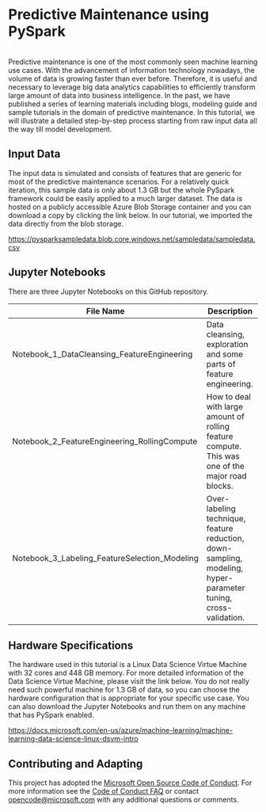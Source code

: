 
# Predictive Maintenance using PySpark
<br>
Predictive maintenance is one of the most commonly seen machine learning use cases. With the advancement of information technology nowadays, the volume of data is growing faster than ever before. Therefore, it is useful and necessary to leverage big data analytics capabilities to efficiently transform large amount of data into business intelligence. In the past, we have published a series of learning materials including blogs, modeling guide and sample tutorials in the domain of predictive maintenance. In this tutorial, we will illustrate a detailed step-by-step process starting from raw input data all the way till model development. 

## Input Data

The input data is simulated and consists of features that are generic for most of the predictive maintenance scenarios. For a relatively quick iteration, this sample data is only about 1.3 GB but the whole PySpark framework could be easily applied to a much larger dataset. The data is hosted on a publicly accessible Azure Blob Storage container and you can download a copy by clicking the link below. In our tutorial, we imported the data directly from the blob storage. 
<br>

https://pysparksampledata.blob.core.windows.net/sampledata/sampledata.csv

## Jupyter Notebooks

There are  three Jupyter Notebooks on this GitHub repository. 

| File Name | Description |
|-----------|-------------|
| Notebook_1_DataCleansing_FeatureEngineering | Data cleansing, exploration and some parts of feature engineering. |
| Notebook_2_FeatureEngineering_RollingCompute | How to deal with large amount of rolling feature compute. This was one of the major road blocks. |
| Notebook_3_Labeling_FeatureSelection_Modeling | Over-labeling technique, feature reduction, down-sampling, modeling, hyper-parameter tuning, cross-validation. |

## Hardware Specifications

The hardware used in this tutorial is a Linux Data Science Virtue Machine with 32 cores and 448 GB memory. For more detailed information of the Data Science Virtue Machine, please visit the link below. You do not really need such powerful machine for 1.3 GB of data, so you can choose the hardware configuration that is appropriate for your specific use case. You can also download the Jupyter Notebooks and run them on any machine that has PySpark enabled. 

https://docs.microsoft.com/en-us/azure/machine-learning/machine-learning-data-science-linux-dsvm-intro

## Contributing and Adapting

This project has adopted the [Microsoft Open Source Code of Conduct](https://opensource.microsoft.com/codeofconduct/). For more information see the [Code of Conduct FAQ](https://opensource.microsoft.com/codeofconduct/faq/) or contact [opencode@microsoft.com](mailto:opencode@microsoft.com) with any additional questions or comments.

